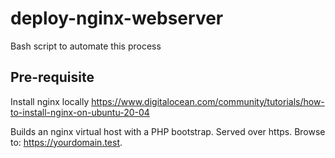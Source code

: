 # deploy-nginx-webserver
Bash script to automate this process

## Pre-requisite
Install nginx locally
https://www.digitalocean.com/community/tutorials/how-to-install-nginx-on-ubuntu-20-04

Builds an nginx virtual host with a PHP bootstrap. Served over https. Browse to: https://yourdomain.test. 
